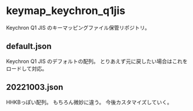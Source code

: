 # keymap_keychron_q1jis
Keychron Q1 JIS のキーマッピングファイル保管リポジトリ。

## default.json
Keychron Q1 JIS のデフォルトの配列。
とりあえず元に戻したい場合はこれをロードして対応。

## 20221003.json
HHKBっぽい配列。
もちろん微妙に違う。
今後カスタマイズしていく。
